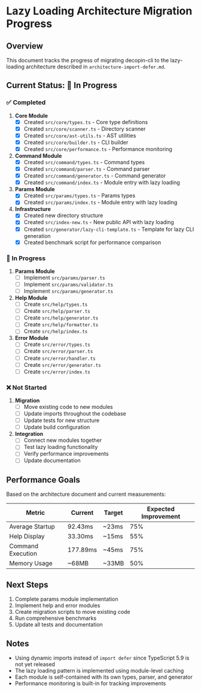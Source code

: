 # Lazy Loading Architecture Migration Progress

## Overview
This document tracks the progress of migrating decopin-cli to the lazy-loading architecture described in `architecture-import-defer.md`.

## Current Status: 🚧 In Progress

### ✅ Completed

1. **Core Module**
   - [x] Created `src/core/types.ts` - Core type definitions
   - [x] Created `src/core/scanner.ts` - Directory scanner
   - [x] Created `src/core/ast-utils.ts` - AST utilities
   - [x] Created `src/core/builder.ts` - CLI builder
   - [x] Created `src/core/performance.ts` - Performance monitoring

2. **Command Module**
   - [x] Created `src/command/types.ts` - Command types
   - [x] Created `src/command/parser.ts` - Command parser
   - [x] Created `src/command/generator.ts` - Command generator
   - [x] Created `src/command/index.ts` - Module entry with lazy loading

3. **Params Module**
   - [x] Created `src/params/types.ts` - Params types
   - [x] Created `src/params/index.ts` - Module entry with lazy loading

4. **Infrastructure**
   - [x] Created new directory structure
   - [x] Created `src/index-new.ts` - New public API with lazy loading
   - [x] Created `src/generator/lazy-cli-template.ts` - Template for lazy CLI generation
   - [x] Created benchmark script for performance comparison

### 🚧 In Progress

1. **Params Module**
   - [ ] Implement `src/params/parser.ts`
   - [ ] Implement `src/params/validator.ts`
   - [ ] Implement `src/params/generator.ts`

2. **Help Module**
   - [ ] Create `src/help/types.ts`
   - [ ] Create `src/help/parser.ts`
   - [ ] Create `src/help/generator.ts`
   - [ ] Create `src/help/formatter.ts`
   - [ ] Create `src/help/index.ts`

3. **Error Module**
   - [ ] Create `src/error/types.ts`
   - [ ] Create `src/error/parser.ts`
   - [ ] Create `src/error/handler.ts`
   - [ ] Create `src/error/generator.ts`
   - [ ] Create `src/error/index.ts`

### ❌ Not Started

1. **Migration**
   - [ ] Move existing code to new modules
   - [ ] Update imports throughout the codebase
   - [ ] Update tests for new structure
   - [ ] Update build configuration

2. **Integration**
   - [ ] Connect new modules together
   - [ ] Test lazy loading functionality
   - [ ] Verify performance improvements
   - [ ] Update documentation

## Performance Goals

Based on the architecture document and current measurements:

| Metric | Current | Target | Expected Improvement |
|--------|---------|--------|---------------------|
| Average Startup | 92.43ms | ~23ms | 75% |
| Help Display | 33.30ms | ~15ms | 55% |
| Command Execution | 177.89ms | ~45ms | 75% |
| Memory Usage | ~68MB | ~33MB | 50% |

## Next Steps

1. Complete params module implementation
2. Implement help and error modules
3. Create migration scripts to move existing code
4. Run comprehensive benchmarks
5. Update all tests and documentation

## Notes

- Using dynamic imports instead of `import defer` since TypeScript 5.9 is not yet released
- The lazy loading pattern is implemented using module-level caching
- Each module is self-contained with its own types, parser, and generator
- Performance monitoring is built-in for tracking improvements